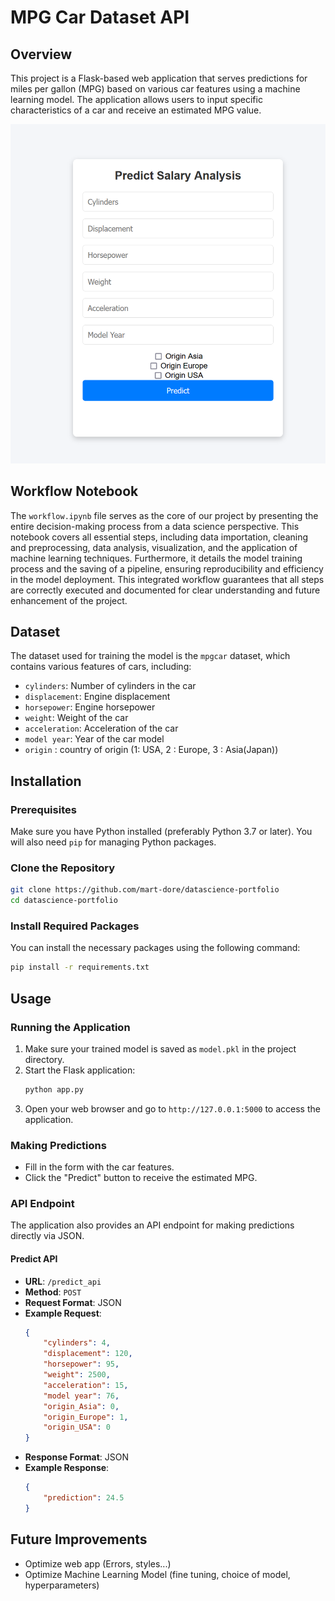 # MPG Car Dataset API

## Overview
This project is a Flask-based web application that serves predictions for miles per gallon (MPG) based on various car features using a machine learning model. The application allows users to input specific characteristics of a car and receive an estimated MPG value.

![overview](img/overview.png)

## Workflow Notebook

The `workflow.ipynb` file serves as the core of our project by presenting the entire decision-making process from a data science perspective. This notebook covers all essential steps, including data importation, cleaning and preprocessing, data analysis, visualization, and the application of machine learning techniques. Furthermore, it details the model training process and the saving of a pipeline, ensuring reproducibility and efficiency in the model deployment. This integrated workflow guarantees that all steps are correctly executed and documented for clear understanding and future enhancement of the project.

## Dataset
The dataset used for training the model is the `mpgcar` dataset, which contains various features of cars, including:
- `cylinders`: Number of cylinders in the car
- `displacement`: Engine displacement
- `horsepower`: Engine horsepower
- `weight`: Weight of the car
- `acceleration`: Acceleration of the car
- `model year`: Year of the car model
- `origin` : country of origin (1: USA, 2 : Europe, 3 : Asia(Japan))

## Installation

### Prerequisites
Make sure you have Python installed (preferably Python 3.7 or later). You will also need `pip` for managing Python packages.

### Clone the Repository
```bash
git clone https://github.com/mart-dore/datascience-portfolio
cd datascience-portfolio
```

### Install Required Packages
You can install the necessary packages using the following command:
```bash
pip install -r requirements.txt
```

## Usage

### Running the Application
1. Make sure your trained model is saved as `model.pkl` in the project directory.
2. Start the Flask application:
   ```bash
   python app.py
   ```
3. Open your web browser and go to `http://127.0.0.1:5000` to access the application.

### Making Predictions
- Fill in the form with the car features.
- Click the "Predict" button to receive the estimated MPG.

### API Endpoint
The application also provides an API endpoint for making predictions directly via JSON.

#### Predict API
- **URL**: `/predict_api`
- **Method**: `POST`
- **Request Format**: JSON
- **Example Request**:
  ```json
  {
      "cylinders": 4,
      "displacement": 120,
      "horsepower": 95,
      "weight": 2500,
      "acceleration": 15,
      "model year": 76,
      "origin_Asia": 0,
      "origin_Europe": 1,
      "origin_USA": 0
  }
  ```
- **Response Format**: JSON
- **Example Response**:
  ```json
  {
      "prediction": 24.5
  }
  ```

## Future Improvements
 - Optimize web app (Errors, styles...)
 - Optimize Machine Learning Model (fine tuning, choice of model, hyperparameters)
